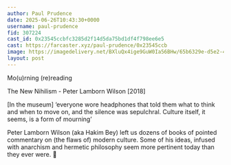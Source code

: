 ```yaml
---
author: Paul Prudence
date: 2025-06-26T10:43:30+0000
username: paul-prudence
fid: 307224
cast_id: 0x23545ccbfc3285d2f14d5da75bd1df4f798ee6e5
cast: https://farcaster.xyz/paul-prudence/0x23545ccb
image: https://imagedelivery.net/BXluQx4ige9GuW0Ia56BHw/65b6329e-d5e2-4025-2cbf-4c68c9c98200/original
layout: post
---
```

Mo(u)rning (re)reading  
  
The New Nihilism - Peter Lamborn Wilson [2018]  
  
[In the museum] ‘everyone wore headphones that told them what to think and when to move on, and the silence was sepulchral. Culture itself, it seems, is a form of mourning’  
  
Peter Lamborn Wilson (aka Hakim Bey) left us dozens of books of pointed commentary on (the flaws of) modern culture. Some of his ideas, infused with anarchism and hermetic philosophy seem more pertinent today than they ever were. 👊  

<img src='https://imagedelivery.net/BXluQx4ige9GuW0Ia56BHw/65b6329e-d5e2-4025-2cbf-4c68c9c98200/original' alt='' referrerpolicy='no-referrer'/>